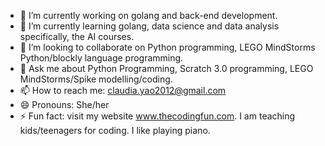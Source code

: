 
- 🔭 I’m currently working on golang and back-end development.
- 🌱 I’m currently learning golang, data science and data analysis specifically, the AI courses.
- 👯 I’m looking to collaborate on Python programming, LEGO MindStorms Python/blockly language programming.
- 💬 Ask me about Python Programming, Scratch 3.0 programming, LEGO MindStorms/Spike modelling/coding.
- 📫 How to reach me: claudia.yao2012@gmail.com
- 😄 Pronouns: She/her
- ⚡ Fun fact: visit my website www.thecodingfun.com. I am teaching kids/teenagers for coding. I like playing piano.
